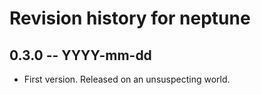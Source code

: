 # Revision history for neptune

## 0.3.0  -- YYYY-mm-dd

* First version. Released on an unsuspecting world.
